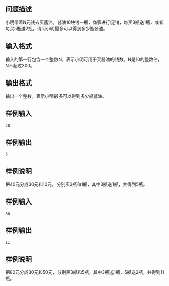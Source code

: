 ## 问题描述



小明带着N元钱去买酱油。酱油10块钱一瓶，商家进行促销，每买3瓶送1瓶，或者每买5瓶送2瓶。请问小明最多可以得到多少瓶酱油。



## 输入格式



输入的第一行包含一个整数N，表示小明可用于买酱油的钱数。N是10的整数倍，N不超过300。



## 输出格式



输出一个整数，表示小明最多可以得到多少瓶酱油。



## 样例输入
```
40
```
## 样例输出
```
5
```
## 样例说明

把40元分成30元和10元，分别买3瓶和1瓶，其中3瓶送1瓶，共得到5瓶。

## 样例输入
```
80
```
## 样例输出
```
11
```
## 样例说明

把80元分成30元和50元，分别买3瓶和5瓶，其中3瓶送1瓶，5瓶送2瓶，共得到11瓶。
